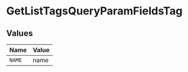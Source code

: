 # GetListTagsQueryParamFieldsTag


## Values

| Name   | Value  |
| ------ | ------ |
| `NAME` | name   |